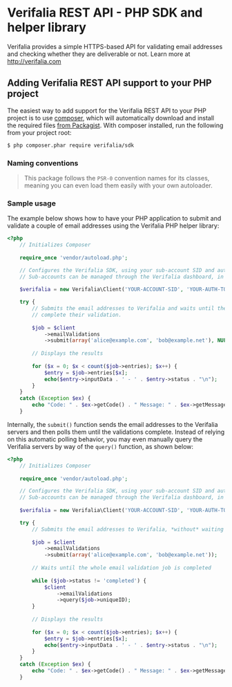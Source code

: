 Verifalia REST API - PHP SDK and helper library
================================================

Verifalia provides a simple HTTPS-based API for validating email addresses and checking whether they are deliverable or not. Learn more at http://verifalia.com

## Adding Verifalia REST API support to your PHP project ##

The easiest way to add support for the Verifalia REST API to your PHP project is to use [composer](http://getcomposer.org), which will automatically download and install the required files [from Packagist](http://packagist.org/packages/verifalia/sdk). With composer installed, run the following from your project root:

```bash
$ php composer.phar require verifalia/sdk
```

### Naming conventions ###

> This package follows the `PSR-0` convention names for its classes, meaning you can even load them easily with your own autoloader.

### Sample usage ###

The example below shows how to have your PHP application to submit and validate a couple of email addresses using the Verifalia PHP helper library:

```php
<?php
	// Initializes Composer
	
	require_once 'vendor/autoload.php';

	// Configures the Verifalia SDK, using your sub-account SID and auth token.
	// Sub-accounts can be managed through the Verifalia dashboard, in the clients area.
	
	$verifalia = new Verifalia\Client('YOUR-ACCOUNT-SID', 'YOUR-AUTH-TOKEN');

	try {
		// Submits the email addresses to Verifalia and waits until the engine
		// complete their validation.
	
		$job = $client
			->emailValidations
			->submit(array('alice@example.com', 'bob@example.net'), NULL);
		
		// Displays the results
		
		for ($x = 0; $x < count($job->entries); $x++) {
			$entry = $job->entries[$x];
			echo($entry->inputData . ' - ' . $entry->status . "\n");
		}
	}
	catch (Exception $ex) {
		echo "Code: " . $ex->getCode() . " Message: " . $ex->getMessage();
	}
```

Internally, the `submit()` function sends the email addresses to the Verifalia servers and then polls them until the validations complete.
Instead of relying on this automatic polling behavior, you may even manually query the Verifalia servers by way of the `query()` function, as shown below:

```php
<?php
	// Initializes Composer
	
	require_once 'vendor/autoload.php';

	// Configures the Verifalia SDK, using your sub-account SID and auth token.
	// Sub-accounts can be managed through the Verifalia dashboard, in the clients area.
	
	$verifalia = new Verifalia\Client('YOUR-ACCOUNT-SID', 'YOUR-AUTH-TOKEN');

	try {
		// Submits the email addresses to Verifalia, *without* waiting for their validation
	
		$job = $client
			->emailValidations
			->submit(array('alice@example.com', 'bob@example.net'));
		
		// Waits until the whole email validation job is completed
		
		while ($job->status != 'completed') {
			$client
				->emailValidations
				->query($job->uniqueID);
		}
		
		// Displays the results
		
		for ($x = 0; $x < count($job->entries); $x++) {
			$entry = $job->entries[$x];
			echo($entry->inputData . ' - ' . $entry->status . "\n");
		}
	}
	catch (Exception $ex) {
		echo "Code: " . $ex->getCode() . " Message: " . $ex->getMessage();
	}
```
